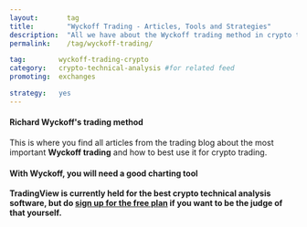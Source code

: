 ```yaml
---
layout:       tag
title:        "Wyckoff Trading - Articles, Tools and Strategies"
description:  "All we have about the Wyckoff trading method in crypto trading. "
permalink:    /tag/wyckoff-trading/

tag:        wyckoff-trading-crypto
category:   crypto-technical-analysis #for related feed
promoting:  exchanges

strategy:   yes
---
```


#### Richard Wyckoff's trading method

This is where you find all articles from the trading blog about the most important **Wyckoff trading** and how to best use it for crypto trading.

#### With Wyckoff, you will need a good charting tool

**TradingView is currently held for the best crypto technical analysis software, but do [sign up for the free plan](https://bit.ly/3dGlz3O) if you want to be the judge of that yourself.**
